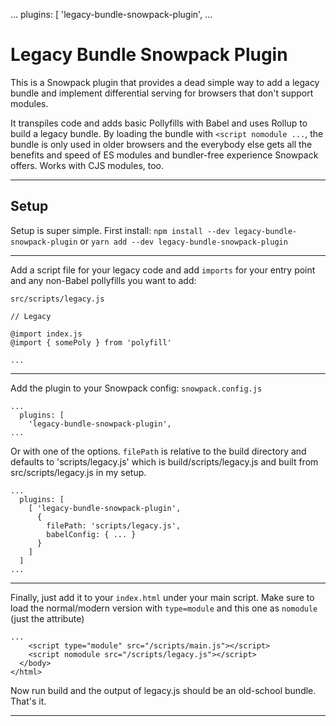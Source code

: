 ...
  plugins: [
    'legacy-bundle-snowpack-plugin',
...

# Legacy Bundle Snowpack Plugin
This is a Snowpack plugin that provides a dead simple way to add a legacy bundle and implement differential serving for browsers that don't support modules.  

It transpiles code and adds basic Pollyfills with Babel and uses Rollup to build a legacy bundle. By loading the bundle with `<script nomodule ...`, the bundle is only used in older browsers and the everybody else gets all the benefits and speed of ES modules and bundler-free experience Snowpack offers.  Works with CJS modules, too.

---

## Setup
Setup is super simple. First install:
`npm install --dev legacy-bundle-snowpack-plugin`
or
`yarn add --dev legacy-bundle-snowpack-plugin`

---

Add a script file for your legacy code and add `imports` for your entry point and any non-Babel pollyfills you want to add:

`src/scripts/legacy.js`
```
// Legacy

@import index.js
@import { somePoly } from 'polyfill'

...
```
---

Add the plugin to your Snowpack config:
`snowpack.config.js`
```
...
  plugins: [
    'legacy-bundle-snowpack-plugin',
...
```
Or with one of the options.  `filePath` is relative to the build directory and defaults to 'scripts/legacy.js' which is build/scripts/legacy.js and built from src/scripts/legacy.js in my setup.
```
...
  plugins: [
    [ 'legacy-bundle-snowpack-plugin',
      { 
        filePath: 'scripts/legacy.js', 
        babelConfig: { ... } 
      }
    ]
  ]
...
```
---
Finally, just add it to your `index.html` under your main script.  Make sure to load the normal/modern version with `type=module` and this one as `nomodule` (just the attribute)
```
...
    <script type="module" src="/scripts/main.js"></script>
    <script nomodule src="/scripts/legacy.js"></script>
  </body>
</html>
```

Now run build and the output of legacy.js should be an old-school bundle.  That's it.

---
